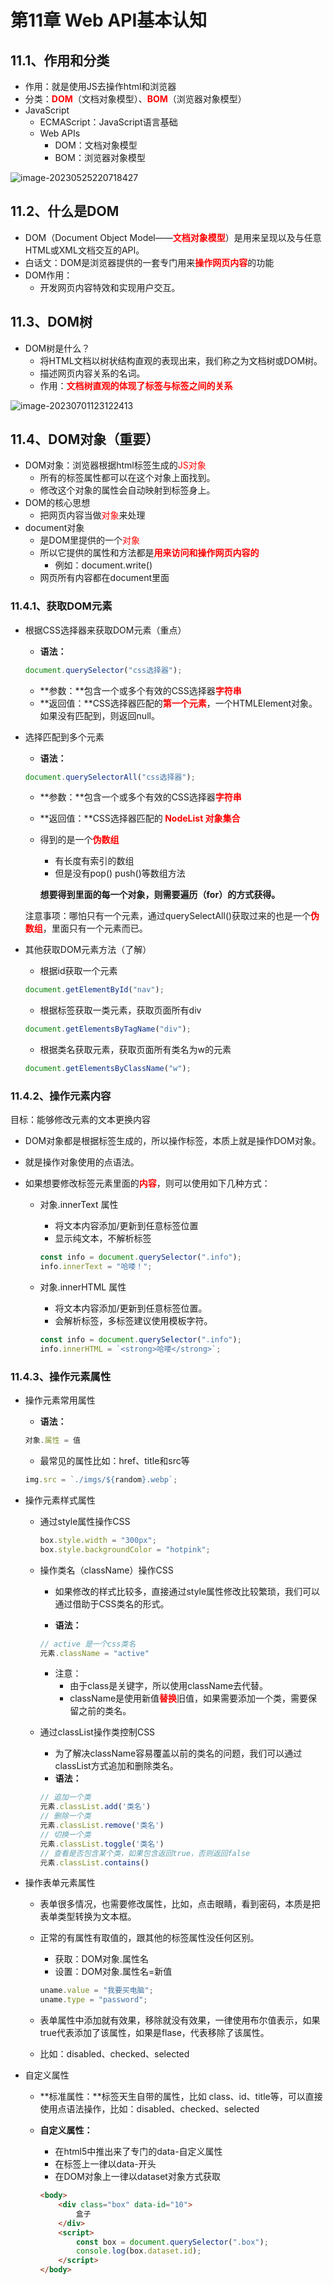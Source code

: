 # 第11章 Web API基本认知

## 11.1、作用和分类

- 作用：就是使用JS去操作html和浏览器
- 分类：<span style="color:red;font-weight:bold;">DOM</span>（文档对象模型）、<span style="color:red;font-weight:bold;">BOM</span>（浏览器对象模型）
- JavaScript
    - ECMAScript：JavaScript语言基础
    - Web APIs
        - DOM：文档对象模型
        - BOM：浏览器对象模型

![image-20230525220718427](images/image-20230525220718427.png)

## 11.2、什么是DOM

- DOM（Document Object Model——<span style="color:red;font-weight:bold;">文档对象模型</span>）是用来呈现以及与任意HTML或XML文档交互的API。
- 白话文：DOM是浏览器提供的一套专门用来<span style="color:red;font-weight:bold;">操作网页内容</span>的功能
- DOM作用：
    - 开发网页内容特效和实现用户交互。

## 11.3、DOM树

- DOM树是什么？
    - 将HTML文档以树状结构直观的表现出来，我们称之为文档树或DOM树。
    - 描述网页内容关系的名词。
    - 作用：<span style="color:red;font-weight:bold;">文档树直观的体现了标签与标签之间的关系</span>

![image-20230701123122413](images/image-20230701123122413.png)

## 11.4、DOM对象（重要）

- DOM对象：浏览器根据html标签生成的<span style="color:red;">JS对象</span>
    - 所有的标签属性都可以在这个对象上面找到。
    - 修改这个对象的属性会自动映射到标签身上。
- DOM的核心思想
    - 把网页内容当做<span style="color:red;">对象</span>来处理
- document对象
    - 是DOM里提供的一个<span style="color:red;">对象</span>
    - 所以它提供的属性和方法都是<span style="color:red;font-weight:bold;">用来访问和操作网页内容的</span>
        - 例如：document.write()
    - 网页所有内容都在document里面

### 11.4.1、获取DOM元素

- 根据CSS选择器来获取DOM元素（重点）

    - **语法：**

  ```js
  document.querySelector("css选择器");
  ```

    - **参数：**包含一个或多个有效的CSS选择器<span style="color:red;font-weight:bold;">字符串</span>
    - **返回值：**CSS选择器匹配的<span style="color:red;font-weight:bold;">第一个元素</span>，一个HTMLElement对象。如果没有匹配到，则返回null。

- 选择匹配到多个元素

    - **语法：**

  ```js
  document.querySelectorAll("css选择器");
  ```

    - **参数：**包含一个或多个有效的CSS选择器<span style="color:red;font-weight:bold;">字符串</span>

    - **返回值：**CSS选择器匹配的<span style="color:red;font-weight:bold;"> NodeList 对象集合</span>

    - 得到的是一个<span style="color:red;font-weight:bold;">伪数组</span>

        - 有长度有索引的数组
        - 但是没有pop() push()等数组方法

      **想要得到里面的每一个对象，则需要遍历（for）的方式获得。**

  注意事项：哪怕只有一个元素，通过querySelectAll()获取过来的也是一个<span style="color:red;font-weight:bold;">伪数组</span>，里面只有一个元素而已。

- 其他获取DOM元素方法（了解）

    - 根据id获取一个元素

  ```js
  document.getElementById("nav");
  ```

    - 根据标签获取一类元素，获取页面所有div

  ```js
  document.getElementsByTagName("div");
  ```

    - 根据类名获取元素，获取页面所有类名为w的元素

  ```js
  document.getElementsByClassName("w");
  ```

### 11.4.2、操作元素内容

目标：能够修改元素的文本更换内容

- DOM对象都是根据标签生成的，所以操作标签，本质上就是操作DOM对象。

- 就是操作对象使用的点语法。

- 如果想要修改标签元素里面的<span style="color:red;font-weight:bold;">内容</span>，则可以使用如下几种方式：

    - 对象.innerText 属性

        - 将文本内容添加/更新到任意标签位置
        - 显示纯文本，不解析标签

      ```js
      const info = document.querySelector(".info");
      info.innerText = "哈喽！";
      ```

    - 对象.innerHTML 属性

        - 将文本内容添加/更新到任意标签位置。
        - 会解析标签，多标签建议使用模板字符。

      ```js
      const info = document.querySelector(".info");
      info.innerHTML = `<strong>哈喽</strong>`;
      ```

### 11.4.3、操作元素属性

- 操作元素常用属性

    - **语法：**

  ```js
  对象.属性 = 值
  ```

    - 最常见的属性比如：href、title和src等

  ```js
  img.src = `./imgs/${random}.webp`;
  ```

- 操作元素样式属性

    - 通过style属性操作CSS

      ```js
      box.style.width = "300px";
      box.style.backgroundColor = "hotpink";
      ```

    - 操作类名（className）操作CSS

        - 如果修改的样式比较多，直接通过style属性修改比较繁琐，我们可以通过借助于CSS类名的形式。

        - **语法：**

      ```js
      // active 是一个css类名
      元素.className = "active"
      ```

        - 注意：
            - 由于class是关键字，所以使用className去代替。
            - className是使用新值<span style="color:red;font-weight:bold;">替换</span>旧值，如果需要添加一个类，需要保留之前的类名。

    - 通过classList操作类控制CSS

        - 为了解决className容易覆盖以前的类名的问题，我们可以通过classList方式追加和删除类名。
        - **语法：**

      ```js
      // 追加一个类
      元素.classList.add('类名')
      // 删除一个类
      元素.classList.remove('类名')
      // 切换一个类
      元素.classList.toggle('类名')
      // 查看是否包含某个类，如果包含返回true，否则返回false
      元素.classList.contains()
      ```

- 操作表单元素属性

    - 表单很多情况，也需要修改属性，比如，点击眼睛，看到密码，本质是把表单类型转换为文本框。

    - 正常的有属性有取值的，跟其他的标签属性没任何区别。

        - 获取：DOM对象.属性名
        - 设置：DOM对象.属性名=新值

      ```js
      uname.value = "我要买电脑";
      uname.type = "password";
      ```

    - 表单属性中添加就有效果，移除就没有效果，一律使用布尔值表示，如果true代表添加了该属性，如果是flase，代表移除了该属性。

    - 比如：disabled、checked、selected

- 自定义属性

    - **标准属性：**标签天生自带的属性，比如 class、id、title等，可以直接使用点语法操作，比如：disabled、checked、selected

    - **自定义属性：**

        - 在html5中推出来了专门的data-自定义属性
        - 在标签上一律以data-开头
        - 在DOM对象上一律以dataset对象方式获取

      ```html
      <body>
          <div class="box" data-id="10">
              盒子
          </div>
          <script>
              const box = document.querySelector(".box");
              console.log(box.dataset.id);
          </script>
      </body>
      ```